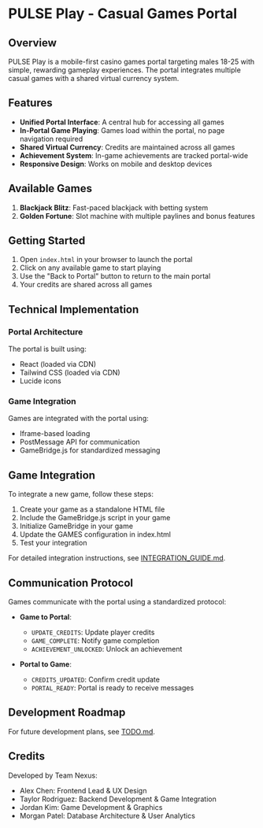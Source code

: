 # PULSE Play - Casual Games Portal

## Overview

PULSE Play is a mobile-first casino games portal targeting males 18-25 with simple, rewarding gameplay experiences. The portal integrates multiple casual games with a shared virtual currency system.

## Features

- **Unified Portal Interface**: A central hub for accessing all games
- **In-Portal Game Playing**: Games load within the portal, no page navigation required
- **Shared Virtual Currency**: Credits are maintained across all games
- **Achievement System**: In-game achievements are tracked portal-wide
- **Responsive Design**: Works on mobile and desktop devices

## Available Games

1. **Blackjack Blitz**: Fast-paced blackjack with betting system
2. **Golden Fortune**: Slot machine with multiple paylines and bonus features

## Getting Started

1. Open `index.html` in your browser to launch the portal
2. Click on any available game to start playing
3. Use the "Back to Portal" button to return to the main portal
4. Your credits are shared across all games

## Technical Implementation

### Portal Architecture

The portal is built using:
- React (loaded via CDN)
- Tailwind CSS (loaded via CDN)
- Lucide icons

### Game Integration

Games are integrated with the portal using:
- Iframe-based loading
- PostMessage API for communication
- GameBridge.js for standardized messaging

## Game Integration

To integrate a new game, follow these steps:

1. Create your game as a standalone HTML file
2. Include the GameBridge.js script in your game
3. Initialize GameBridge in your game
4. Update the GAMES configuration in index.html
5. Test your integration

For detailed integration instructions, see [INTEGRATION_GUIDE.md](INTEGRATION_GUIDE.md).

## Communication Protocol

Games communicate with the portal using a standardized protocol:

- **Game to Portal**:
  - `UPDATE_CREDITS`: Update player credits
  - `GAME_COMPLETE`: Notify game completion
  - `ACHIEVEMENT_UNLOCKED`: Unlock an achievement

- **Portal to Game**:
  - `CREDITS_UPDATED`: Confirm credit update
  - `PORTAL_READY`: Portal is ready to receive messages

## Development Roadmap

For future development plans, see [TODO.md](TODO.md).

## Credits

Developed by Team Nexus:
- Alex Chen: Frontend Lead & UX Design
- Taylor Rodriguez: Backend Development & Game Integration
- Jordan Kim: Game Development & Graphics
- Morgan Patel: Database Architecture & User Analytics
